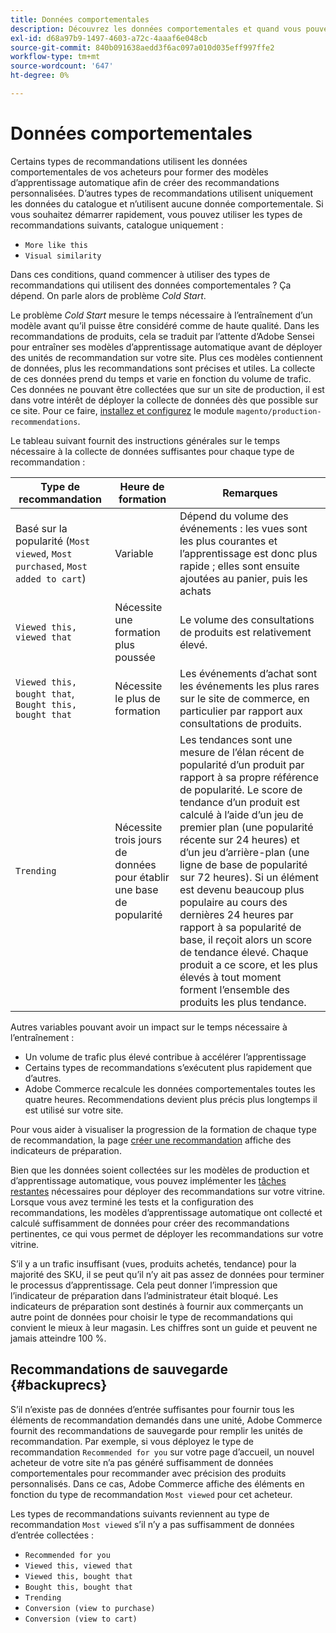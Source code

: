 ```yaml
---
title: Données comportementales
description: Découvrez les données comportementales et quand vous pouvez commencer à les utiliser.
exl-id: d68a97b9-1497-4603-a72c-4aaaf6e048cb
source-git-commit: 840b091638aedd3f6ac097a010d035eff997ffe2
workflow-type: tm+mt
source-wordcount: '647'
ht-degree: 0%

---
```


# Données comportementales

Certains types de recommandations utilisent les données comportementales de vos acheteurs pour former des modèles d’apprentissage automatique afin de créer des recommandations personnalisées. D’autres types de recommandations utilisent uniquement les données du catalogue et n’utilisent aucune donnée comportementale. Si vous souhaitez démarrer rapidement, vous pouvez utiliser les types de recommandations suivants, catalogue uniquement :

- `More like this`
- `Visual similarity`

Dans ces conditions, quand commencer à utiliser des types de recommandations qui utilisent des données comportementales ? Ça dépend. On parle alors de problème _Cold Start_.

Le problème _Cold Start_ mesure le temps nécessaire à l’entraînement d’un modèle avant qu’il puisse être considéré comme de haute qualité. Dans les recommandations de produits, cela se traduit par l’attente d’Adobe Sensei pour entraîner ses modèles d’apprentissage automatique avant de déployer des unités de recommandation sur votre site. Plus ces modèles contiennent de données, plus les recommandations sont précises et utiles. La collecte de ces données prend du temps et varie en fonction du volume de trafic. Ces données ne pouvant être collectées que sur un site de production, il est dans votre intérêt de déployer la collecte de données dès que possible sur ce site. Pour ce faire, [installez et configurez](install-configure.md) le module `magento/production-recommendations`.

Le tableau suivant fournit des instructions générales sur le temps nécessaire à la collecte de données suffisantes pour chaque type de recommandation :

| Type de recommandation | Heure de formation | Remarques |
|---|---|---|
| Basé sur la popularité (`Most viewed`, `Most purchased`, `Most added to cart`) | Variable | Dépend du volume des événements : les vues sont les plus courantes et l’apprentissage est donc plus rapide ; elles sont ensuite ajoutées au panier, puis les achats |
| `Viewed this, viewed that` | Nécessite une formation plus poussée | Le volume des consultations de produits est relativement élevé. |
| `Viewed this, bought that`, `Bought this, bought that` | Nécessite le plus de formation | Les événements d’achat sont les événements les plus rares sur le site de commerce, en particulier par rapport aux consultations de produits. |
| `Trending` | Nécessite trois jours de données pour établir une base de popularité | Les tendances sont une mesure de l’élan récent de popularité d’un produit par rapport à sa propre référence de popularité. Le score de tendance d’un produit est calculé à l’aide d’un jeu de premier plan (une popularité récente sur 24 heures) et d’un jeu d’arrière-plan (une ligne de base de popularité sur 72 heures). Si un élément est devenu beaucoup plus populaire au cours des dernières 24 heures par rapport à sa popularité de base, il reçoit alors un score de tendance élevé. Chaque produit a ce score, et les plus élevés à tout moment forment l’ensemble des produits les plus tendance. |

Autres variables pouvant avoir un impact sur le temps nécessaire à l’entraînement :

- Un volume de trafic plus élevé contribue à accélérer l’apprentissage
- Certains types de recommandations s’exécutent plus rapidement que d’autres.
- Adobe Commerce recalcule les données comportementales toutes les quatre heures. Recommendations devient plus précis plus longtemps il est utilisé sur votre site.

Pour vous aider à visualiser la progression de la formation de chaque type de recommandation, la page [créer une recommandation](create.md) affiche des indicateurs de préparation.

Bien que les données soient collectées sur les modèles de production et d’apprentissage automatique, vous pouvez implémenter les [tâches restantes](implementation-workflow.md) nécessaires pour déployer des recommandations sur votre vitrine. Lorsque vous avez terminé les tests et la configuration des recommandations, les modèles d’apprentissage automatique ont collecté et calculé suffisamment de données pour créer des recommandations pertinentes, ce qui vous permet de déployer les recommandations sur votre vitrine.

S’il y a un trafic insuffisant (vues, produits achetés, tendance) pour la majorité des SKU, il se peut qu’il n’y ait pas assez de données pour terminer le processus d’apprentissage. Cela peut donner l’impression que l’indicateur de préparation dans l’administrateur était bloqué.
Les indicateurs de préparation sont destinés à fournir aux commerçants un autre point de données pour choisir le type de recommandations qui convient le mieux à leur magasin. Les chiffres sont un guide et peuvent ne jamais atteindre 100 %.

## Recommandations de sauvegarde {#backuprecs}

S’il n’existe pas de données d’entrée suffisantes pour fournir tous les éléments de recommandation demandés dans une unité, Adobe Commerce fournit des recommandations de sauvegarde pour remplir les unités de recommandation. Par exemple, si vous déployez le type de recommandation `Recommended for you` sur votre page d’accueil, un nouvel acheteur de votre site n’a pas généré suffisamment de données comportementales pour recommander avec précision des produits personnalisés. Dans ce cas, Adobe Commerce affiche des éléments en fonction du type de recommandation `Most viewed` pour cet acheteur.

Les types de recommandations suivants reviennent au type de recommandation `Most viewed` s’il n’y a pas suffisamment de données d’entrée collectées :

- `Recommended for you`
- `Viewed this, viewed that`
- `Viewed this, bought that`
- `Bought this, bought that`
- `Trending`
- `Conversion (view to purchase)`
- `Conversion (view to cart)`
